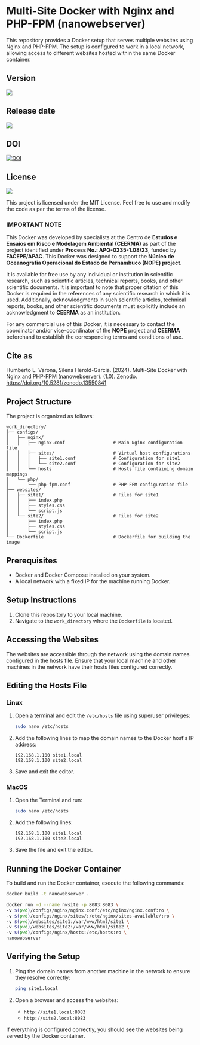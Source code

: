 
# Multi-Site Docker with Nginx and PHP-FPM (nanowebserver)

This repository provides a Docker setup that serves multiple websites using Nginx and PHP-FPM. The setup is configured to work in a local network, allowing access to different websites hosted within the same Docker container.

## Version

![](https://img.shields.io/badge/Version%3A-1.0-success)

## Release date

![](https://img.shields.io/badge/Release%20date-Aug%2C%2023%2C%202024-9cf)

## DOI

[![DOI](https://zenodo.org/badge/DOI/10.5281/zenodo.8152683.svg)](https://doi.org/10.5281/zenodo.13550841)

## License

![](https://img.shields.io/github/license/Ileriayo/markdown-badges?style=for-the-badge)

This project is licensed under the MIT License. Feel free to use and modify the code as per the terms of the license.

### IMPORTANT NOTE

This Docker was developed by specialists at the Centro de **Estudos e Ensaios em Risco e Modelagem Ambiental (CEERMA)** as part of the project identified under **Process No.: APQ-0235-1.08/23**, funded by **FACEPE/APAC**. This Docker was designed to support the **Núcleo de Oceanografia Operacional do Estado de Pernambuco (NOPE) project**.

It is available for free use by any individual or institution in scientific research, such as scientific articles, technical reports, books, and other scientific documents. It is important to note that proper citation of this Docker is required in the references of any scientific research in which it is used. Additionally, acknowledgments in such scientific articles, technical reports, books, and other scientific documents must explicitly include an acknowledgment to **CEERMA** as an institution.

For any commercial use of this Docker, it is necessary to contact the coordinator and/or vice-coordinator of the **NOPE** project and **CEERMA** beforehand to establish the corresponding terms and conditions of use.

## Cite as

Humberto L. Varona, Silena Herold-Garcia. (2024). Multi-Site Docker with Nginx and PHP-FPM (nanowebserver). (1.0). Zenodo. https://doi.org/10.5281/zenodo.13550841

## Project Structure

The project is organized as follows:

```
work_directory/
├── configs/
│   ├── nginx/
│   │   ├── nginx.conf                  # Main Nginx configuration file
│   │   ├── sites/                      # Virtual host configurations
│   │   │   ├── site1.conf              # Configuration for site1
│   │   │   └── site2.conf              # Configuration for site2
│   │   └── hosts                       # Hosts file containing domain mappings
│   └── php/
│       └── php-fpm.conf                # PHP-FPM configuration file
├── websites/
│   ├── site1/                          # Files for site1
│   │   ├── index.php
│   │   ├── styles.css
│   │   └── script.js
│   └── site2/                          # Files for site2
│       ├── index.php
│       ├── styles.css
│       └── script.js
└── Dockerfile                          # Dockerfile for building the image
```

## Prerequisites

- Docker and Docker Compose installed on your system.
- A local network with a fixed IP for the machine running Docker.

## Setup Instructions

1. Clone this repository to your local machine.
2. Navigate to the `work_directory` where the `Dockerfile` is located.

## Accessing the Websites

The websites are accessible through the network using the domain names configured in the hosts file. Ensure that your local machine and other machines in the network have their hosts files configured correctly.

## Editing the Hosts File

### Linux

1. Open a terminal and edit the `/etc/hosts` file using superuser privileges:

   ```bash
   sudo nano /etc/hosts
   ```

2. Add the following lines to map the domain names to the Docker host's IP address:

   ```plaintext
   192.168.1.100 site1.local
   192.168.1.100 site2.local
   ```

3. Save and exit the editor.

### MacOS

1. Open the Terminal and run:

   ```bash
   sudo nano /etc/hosts
   ```

2. Add the following lines:

   ```plaintext
   192.168.1.100 site1.local
   192.168.1.100 site2.local
   ```

3. Save the file and exit the editor.

## Running the Docker Container

To build and run the Docker container, execute the following commands:

```bash
docker build -t nanowebserver .
```

```bash
docker run -d --name nwsite -p 8083:8083 \
-v $(pwd)/configs/nginx/nginx.conf:/etc/nginx/nginx.conf:ro \
-v $(pwd)/configs/nginx/sites/:/etc/nginx/sites-available/:ro \
-v $(pwd)/websites/site1:/var/www/html/site1 \
-v $(pwd)/websites/site2:/var/www/html/site2 \
-v $(pwd)/configs/nginx/hosts:/etc/hosts:ro \
nanowebserver
```

## Verifying the Setup

1. Ping the domain names from another machine in the network to ensure they resolve correctly:

   ```bash
   ping site1.local
   ```

2. Open a browser and access the websites:

   - `http://site1.local:8083`
   - `http://site2.local:8083`

If everything is configured correctly, you should see the websites being served by the Docker container.
